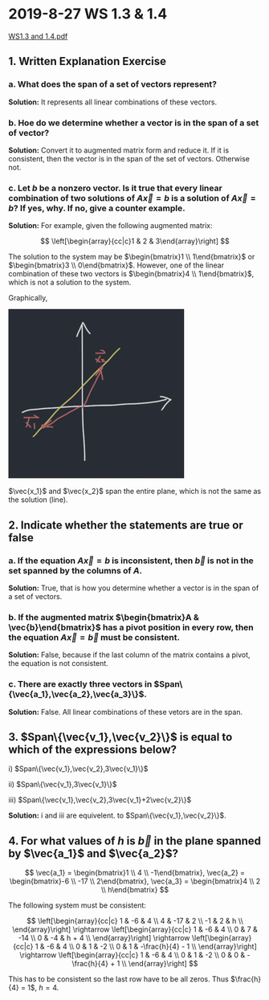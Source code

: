 # 2019-8-27 WS 1.3 & 1.4
[WS1.3 and 1.4.pdf](_v_attachments/20190827082514839_7012/WS1.3%20and%201.4.pdf)
## 1. Written Explanation Exercise
### a. What does the span of a set of vectors represent?
**Solution:** It represents all linear combinations of these vectors.

### b. Hoe do we determine whether a vector is in the span of a set of vector?
**Solution:** Convert it to augmented matrix form and reduce it. If it is consistent, then the vector is in the span of the set of vectors. Otherwise not.

### c. Let $b$ be a nonzero vector. Is it true that every linear combination of two solutions of $A\vec{x}=b$ is a solution of $A\vec{x}=b$? If yes, why. If no, give a counter example.
**Solution:** For example, given the following augmented matrix:

$$
\left[\begin{array}{cc|c}1 & 2 & 3\end{array}\right]
$$

The solution to the system may be $\begin{bmatrix}1 \\ 1\end{bmatrix}$ or $\begin{bmatrix}3 \\ 0\end{bmatrix}$. However, one of the linear combination of these two vectors is $\begin{bmatrix}4 \\ 1\end{bmatrix}$, which is not a solution to the system.

Graphically,

![](_v_images/20190827091720619_13014.png)

$\vec{x_1}$ and $\vec{x_2}$ span the entire plane, which is not the same as the solution (line).

## 2. Indicate whether the statements are true or false
### a. If the equation $A\vec{x}=b$ is inconsistent, then $\vec{b}$ is not in the set spanned by the columns of $A$.
**Solution:** True, that is how you determine whether a vector is in the span of a set of vectors.

### b. If the augmented matrix $\begin{bmatrix}A & \vec{b}\end{bmatrix}$ has a pivot position in every row, then the equation $A\vec{x}=\vec{b}$ must be consistent.
**Solution:** False, because if the last column of the matrix contains a pivot, the equation is not consistent.

### c. There are exactly three vectors in $Span\{\vec{a_1},\vec{a_2},\vec{a_3}\}$.
**Solution:** False. All linear combinations of these vetors are in the span.

## 3. $Span\{\vec{v_1},\vec{v_2}\}$ is equal to which of the expressions below?
i) $Span\{\vec{v_1},\vec{v_2},3\vec{v_1}\}$

ii) $Span\{\vec{v_1},3\vec{v_1}\}$

iii) $Span\{\vec{v_1},\vec{v_2},3\vec{v_1}+2\vec{v_2}\}$

**Solution:** i and iii are equivelent. to $Span\{\vec{v_1},\vec{v_2}\}$.
## 4. For what values of $h$ is $\vec{b}$ in the plane spanned by $\vec{a_1}$ and $\vec{a_2}$?

$$
\vec{a_1} = \begin{bmatrix}1 \\ 4 \\ -1\end{bmatrix},
\vec{a_2} = \begin{bmatrix}-6 \\ -17 \\ 2\end{bmatrix},
\vec{a_3} = \begin{bmatrix}4 \\ 2 \\ h\end{bmatrix}
$$

The following system must be consistent:

$$
\left[\begin{array}{cc|c}
1 & -6 & 4 \\
4 & -17 & 2 \\
-1 & 2 & h \\
\end{array}\right] \rightarrow \left[\begin{array}{cc|c}
1 & -6 & 4 \\
0 & 7 & -14 \\
0 & -4 & h + 4 \\
\end{array}\right] \rightarrow \left[\begin{array}{cc|c}
1 & -6 & 4 \\
0 & 1 & -2 \\
0 & 1 & -\frac{h}{4} - 1 \\
\end{array}\right] \rightarrow \left[\begin{array}{cc|c}
1 & -6 & 4 \\
0 & 1 & -2 \\
0 & 0 & -\frac{h}{4} + 1 \\
\end{array}\right]
$$

This has to be consistent so the last row have to be all zeros. Thus $\frac{h}{4} = 1$, $h = 4$.